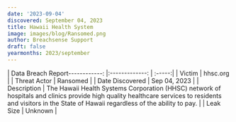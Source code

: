 ```yaml
---
date: '2023-09-04'
discovered: September 04, 2023
title: Hawaii Health System
image: images/blog/Ransomed.png
author: Breachsense Support
draft: false
yearmonths: 2023/september
---
```


| Data Breach Report------------:     |:-------------:    | :-----:|
| Victim      | hhsc.org      | 
| Threat Actor      | Ransomed      | 
| Date Discovered      | Sep 04, 2023      | 
| Description      | The Hawaii Health Systems Corporation (HHSC) network of hospitals and clinics provide high quality healthcare services to residents and visitors in the State of Hawaii regardless of the ability to pay.      | 
| Leak Size      | Unknown      | 

